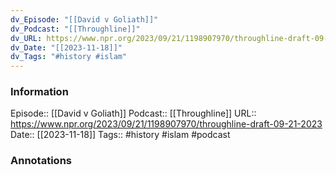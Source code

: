 ```yaml
---
dv_Episode: "[[David v Goliath]]"
dv_Podcast: "[[Throughline]]"
dv_URL: https://www.npr.org/2023/09/21/1198907970/throughline-draft-09-21-2023
dv_Date: "[[2023-11-18]]"
dv_Tags: "#history #islam"
---
```

### Information

Episode:: [[David v Goliath]]
Podcast:: [[Throughline]]
URL:: https://www.npr.org/2023/09/21/1198907970/throughline-draft-09-21-2023
Date:: [[2023-11-18]]
Tags:: #history #islam
#podcast


### Annotations

